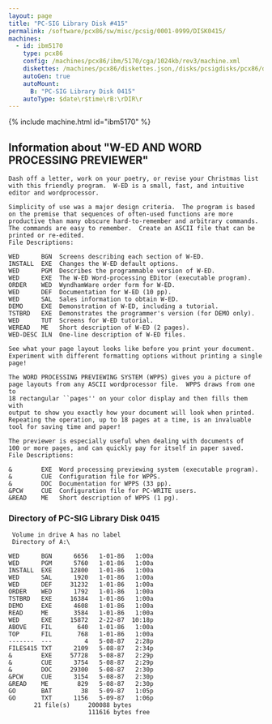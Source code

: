 ```yaml
---
layout: page
title: "PC-SIG Library Disk #415"
permalink: /software/pcx86/sw/misc/pcsig/0001-0999/DISK0415/
machines:
  - id: ibm5170
    type: pcx86
    config: /machines/pcx86/ibm/5170/cga/1024kb/rev3/machine.xml
    diskettes: /machines/pcx86/diskettes.json,/disks/pcsigdisks/pcx86/diskettes.json
    autoGen: true
    autoMount:
      B: "PC-SIG Library Disk 0415"
    autoType: $date\r$time\rB:\rDIR\r
---
```


{% include machine.html id="ibm5170" %}

## Information about "W-ED AND WORD PROCESSING PREVIEWER"

    Dash off a letter, work on your poetry, or revise your Christmas list
    with this friendly program.  W-ED is a small, fast, and intuitive
    editor and wordprocessor.
    
    Simplicity of use was a major design criteria.  The program is based
    on the premise that sequences of often-used functions are more
    productive than many obscure hard-to-remember and arbitrary commands.
    The commands are easy to remember.  Create an ASCII file that can be
    printed or re-edited.
    File Descriptions:
    
    WED      BGN  Screens describing each section of W-ED.
    INSTALL  EXE  Changes the W-ED default options.
    WED      PGM  Describes the programmable version of W-ED.
    WED      EXE  The W-ED Word-processing EDitor (executable program).
    ORDER    WED  WyndhamWare order form for W-ED.
    WED      DEF  Documentation for W-ED (10 pp).
    WED      SAL  Sales information to obtain W-ED.
    DEMO     EXE  Demonstration of W-ED, including a tutorial.
    TSTBRD   EXE  Demonstrates the programmer's version (for DEMO only).
    WED      TUT  Screens for W-ED tutorial.
    WEREAD   ME   Short description of W-ED (2 pages).
    WED-DESC ILN  One-line description of W-ED files.
    
    See what your page layout looks like before you print your document.
    Experiment with different formatting options without printing a single
    page!
    
    The WORD PROCESSING PREVIEWING SYSTEM (WPPS) gives you a picture of
    page layouts from any ASCII wordprocessor file.  WPPS draws from one to
    18 rectangular ``pages'' on your color display and then fills them with
    output to show you exactly how your document will look when printed.
    Repeating the operation, up to 18 pages at a time, is an invaluable
    tool for saving time and paper!
    
    The previewer is especially useful when dealing with documents of
    100 or more pages, and can quickly pay for itself in paper saved.
    File Descriptions:
    
    &        EXE  Word processing previewing system (executable program).
    &        CUE  Configuration file for WPPS.
    &        DOC  Documentation for WPPS (33 pp).
    &PCW     CUE  Configuration file for PC-WRITE users.
    &READ    ME   Short description of WPPS (1 pg).

### Directory of PC-SIG Library Disk 0415

     Volume in drive A has no label
     Directory of A:\

    WED      BGN      6656   1-01-86   1:00a
    WED      PGM      5760   1-01-86   1:00a
    INSTALL  EXE     12800   1-01-86   1:00a
    WED      SAL      1920   1-01-86   1:00a
    WED      DEF     31232   1-01-86   1:00a
    ORDER    WED      1792   1-01-86   1:00a
    TSTBRD   EXE     16384   1-01-86   1:00a
    DEMO     EXE      4608   1-01-86   1:00a
    READ     ME       3584   1-01-86   1:00a
    WED      EXE     15872   2-22-87  10:18p
    ABOVE    FIL       640   1-01-86   1:00a
    TOP      FIL       768   1-01-86   1:00a
    -------  ---         4   5-08-87   2:28p
    FILES415 TXT      2109   5-08-87   2:34p
    &        EXE     57728   5-08-87   2:29p
    &        CUE      3754   5-08-87   2:29p
    &        DOC     29300   5-08-87   2:30p
    &PCW     CUE      3154   5-08-87   2:30p
    &READ    ME        829   5-08-87   2:30p
    GO       BAT        38   5-09-87   1:05p
    GO       TXT      1156   5-09-87   1:06p
           21 file(s)     200088 bytes
                          111616 bytes free
